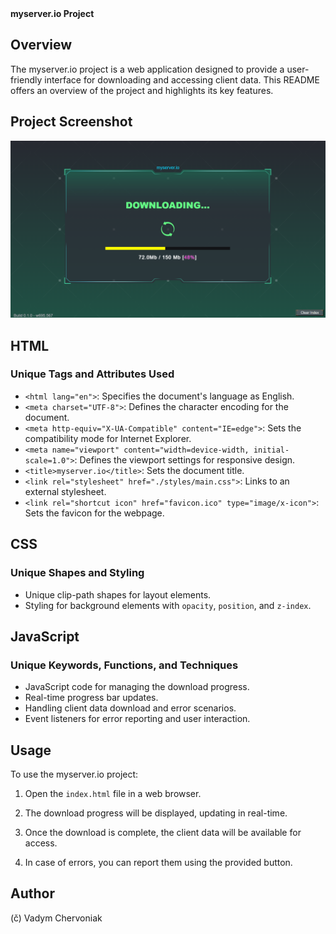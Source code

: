 <summary><b>myserver.io Project</b></summary>

## Overview

The myserver.io project is a web application designed to provide a user-friendly interface for downloading and accessing client data. This README offers an overview of the project and highlights its key features.

## Project Screenshot

[![myserver.io Project Screenshot](https://github.com/1abcdesign/my-server-io/blob/main/screenshot.png)](https://1abcdesign.github.io/my-server-io/)

## HTML

### Unique Tags and Attributes Used

- `<html lang="en">`: Specifies the document's language as English.
- `<meta charset="UTF-8">`: Defines the character encoding for the document.
- `<meta http-equiv="X-UA-Compatible" content="IE=edge">`: Sets the compatibility mode for Internet Explorer.
- `<meta name="viewport" content="width=device-width, initial-scale=1.0">`: Defines the viewport settings for responsive design.
- `<title>myserver.io</title>`: Sets the document title.
- `<link rel="stylesheet" href="./styles/main.css">`: Links to an external stylesheet.
- `<link rel="shortcut icon" href="favicon.ico" type="image/x-icon">`: Sets the favicon for the webpage.

## CSS

### Unique Shapes and Styling

- Unique clip-path shapes for layout elements.
- Styling for background elements with `opacity`, `position`, and `z-index`.

## JavaScript

### Unique Keywords, Functions, and Techniques

- JavaScript code for managing the download progress.
- Real-time progress bar updates.
- Handling client data download and error scenarios.
- Event listeners for error reporting and user interaction.

## Usage

To use the myserver.io project:

1. Open the `index.html` file in a web browser.

2. The download progress will be displayed, updating in real-time.

3. Once the download is complete, the client data will be available for access.

4. In case of errors, you can report them using the provided button.

## Author

(č) Vadym Chervoniak
